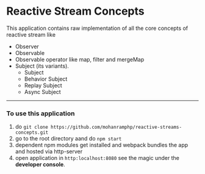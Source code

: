 # Reactive Stream Concepts

This application contains raw implementation of all the core concepts of reactive stream like
* Observer
* Observable
* Observable operator like map, filter and mergeMap
* Subject (its variants).
    * Subject 
    * Behavior Subject
    * Replay Subject
    * Async Subject

---

### To use this application 
1. do ```git clone https://github.com/mohanramphp/reactive-streams-concepts.git```
2. go to the root directory aand do ```npm start```
3. dependent npm modules get installed and webpack bundles the app and hosted via http-server
4. open application in ```http:localhost:8080``` see the magic under the **developer console**.